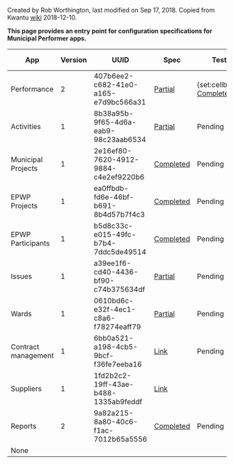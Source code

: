 Created by Rob Worthington, last modified on Sep 17, 2018. Copied from Kwantu [wiki](http://w.kwantu.net/pages/viewpage.action?spaceKey=CON&title=Municipal+performer) 2018-12-10. 

**This page provides an entry point for configuration specifications for Municipal Performer apps.**

|App|Version|UUID|Spec|Test cases|User guide|Adoption name|Demo data|Marketing|Status|Next action|
|---|-------|----|----|----------|----------|-------------|---------|---------|------|-----------|
|Performance|2|407b6ee2-c682-41e0-a165-e7d9bc566a31|[Partial](http://w.kwantu.net/display/CON/Performance)|{set:cellbgcolor:red} [Completed](https://docs.google.com/spreadsheets/d/1hD1OlwWLtVBDYE8RQSyseFxUf3RTNDj6afphgiVV3nw/edit#gid=1519503712)|Partial|Done|Pending|Pending|Ready|Set up demo data|
|Activities|1|8b38a95b-9f65-4d6a-eab9-98c23aab6534|[Partial](https://docs.google.com/document/d/1SMJjBe1wUAXH71zu2OCWcsuCJArGFqQvuA_RFKRPVrY/edit#heading=h.lc6vg437a0kq)|Pending|Ready|Done|Pending|Pending|Ready|Set up demo data|
|Municipal Projects|1|2e16ef80-7620-4912-9884-c4e2ef9220b6|[Completed](https://docs.google.com/document/d/16dMge_KLV14Eh3Zs_-Yefnx7FI_XM9D0IdsdnxEjcn4/edit?ts=5b4ded0a#heading=h.gjdgxs)|Pending|Pending|Done|Pending|Pending|Review|Get monthly progress working
|EPWP Projects|1|ea0ffbdb-fd6e-46bf-b691-8b4d57b7f4c3|[Completed](https://docs.google.com/document/d/1qdwbd5XrgSJvUlr9bITAlrJP1YlS-YIgqJqwRyBQumk/edit)|Pending|Pending|Done|Pending|Pending|Ready|None|
|EPWP Participants|1|b5d8c33c-e015-49fc-b7b4-7ddc5de49514|[Completed](https://docs.google.com/document/d/1qdwbd5XrgSJvUlr9bITAlrJP1YlS-YIgqJqwRyBQumk/edit)|Pending|Pending|Done|Pending|Pending|Ready|None|
|Issues|1|a39ee1f6-cd40-4436-bf90-c74b375634df|[Partial](https://docs.google.com/document/d/1SMJjBe1wUAXH71zu2OCWcsuCJArGFqQvuA_RFKRPVrY/edit#heading=h.lc6vg437a0kq)|Pending|Ready|Done|Pending|Pending|Ready|
|Wards|1|0610bd6c-e32f-4ec1-c8a6-f78274eaff79|[Partial](https://docs.google.com/document/d/1SMJjBe1wUAXH71zu2OCWcsuCJArGFqQvuA_RFKRPVrY/edit#heading=h.lc6vg437a0kq)|Pending|Ready|Done|Pending|Pending|Ready|Test|
|Contract management|1|6bb0a521-a198-4cb5-9bcf-f36fe7eeba16|[Link](https://docs.google.com/document/d/1XLqFb1SynbqCZmCbAW6uK_NgiWegvbCAnNASyFFNCaw/edit#heading=h.lc6vg437a0kq)|Pending|Pending|Pending|Pending|Pending|Configure|
|Suppliers|1|1fd2b2c2-19ff-43ae-b488-1335ab9feddf|[Link](https://docs.google.com/document/d/1XLqFb1SynbqCZmCbAW6uK_NgiWegvbCAnNASyFFNCaw/edit#heading=h.lc6vg437a0kq)||||||
|Reports|2|9a82a215-8a80-40c6-f1ac-7012b65a5556|[Completed](https://docs.google.com/document/d/16Io6k4uz2JD0sJlrP-9O8nxl1r2af1Zm0uc83he8aV4/edit#heading=h.noy3eoqvyx5)|Pending|Partial|Done|Pending|Pending|Ready|
|None|